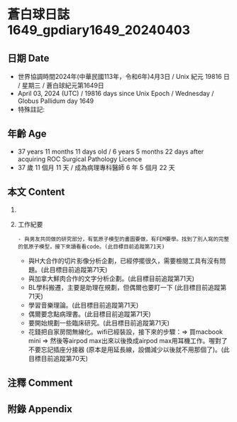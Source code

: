 [_metadata_:encoding]: - "utf-8"
[_metadata_:language]: - "zh-Hant-TW"
[_metadata_:fileformat]: - "markdown"
[_metadata_:MIME_type]: - "text/plain"
[_metadata_:markdown_version]: - "commonmark version 0.30"
[_metadata_:markdown_spec]: - "https://spec.commonmark.org/0.30/"

# 蒼白球日誌1649_gpdiary1649_20240403 #

## 日期 Date ##

* 世界協調時間2024年(中華民國113年，令和6年)4月3日 / Unix 紀元 19816 日 / 星期三 / 蒼白球紀元第1649日
* April 03, 2024 (UTC) / 19816 days since Unix Epoch / Wednesday / Globus Pallidum day 1649
* 特殊註記:

## 年齡 Age ##

* 37 years 11 months 11 days old / 6 years 5 months 22 days after acquiring ROC Surgical Pathology Licence
* 37 歲 11 個月 11 天 / 成為病理專科醫師 6 年 5 個月 22 天

## 本文 Content ##

1. 

    
2. 工作紀要

       - 與男友共同做的研究部分，有氫原子模型的畫圖要做，有FEM要學。找到了別人寫的完整的氫原子模型，接下來讀看看code。(此目標目前追蹤第71天)
   - 與H大合作的切片影像分析企劃，已經停擺很久，需要檢閱工具有沒有問題。(此目標目前追蹤第71天)
   - 與加拿大鮮肉合作的文字分析企劃。(此目標目前追蹤第71天)
   - BL學科搬遷，主要是助理在規劃，但偶爾也要盯一下 (此目標目前追蹤第71天)
   - 學習音樂理論。(此目標目前追蹤第71天)
   - 偶爾要念點病理書。(此目標目前追蹤第71天)
   - 要開始規劃一些臨床研究。(此目標目前追蹤第71天)
   - 花錢把自家房間無線化。wifi已經裝設，接下來的步驟：=> 買macbook mini => 然後等airpod max出來以後換成airpod max用耳機工作。喔對了不要忘記插座分接器 (原本是用延長線，設備減少以後就不用那個了)。(此目標目前追蹤第70天)


## 注釋 Comment ##


## 附錄 Appendix ##


